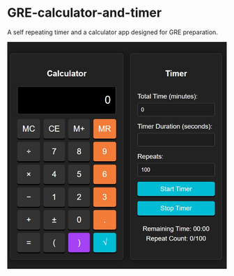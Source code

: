 # GRE-calculator-and-timer
A self repeating timer and a calculator app designed for GRE preparation.

![image](https://github.com/kodeking-081/GRE-Timer_Calculator/blob/main/UI.jpg)
